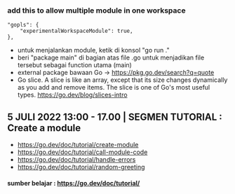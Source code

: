 ### add this to allow multiple module in one workspace
    "gopls": {
        "experimentalWorkspaceModule": true,
    },

- untuk menjalankan module, ketik di konsol "go run ."
- beri "package main" di bagian atas file .go untuk menjadikan file tersebut sebagai function utama (main)
- external package bawaan Go -> https://pkg.go.dev/search?q=quote
- Go slice. A slice is like an array, except that its size changes dynamically as you add and remove items. The slice is one of Go's most useful types. https://go.dev/blog/slices-intro

## 5 JULI 2022 13:00 - 17.00 | SEGMEN TUTORIAL : Create a module
- https://go.dev/doc/tutorial/create-module
- https://go.dev/doc/tutorial/call-module-code
- https://go.dev/doc/tutorial/handle-errors
- https://go.dev/doc/tutorial/random-greeting

#### sumber belajar : https://go.dev/doc/tutorial/